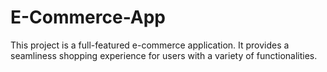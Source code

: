# E-Commerce-App
This project is a full-featured e-commerce application. It provides a seamliness shopping experience for users with a variety of functionalities.
